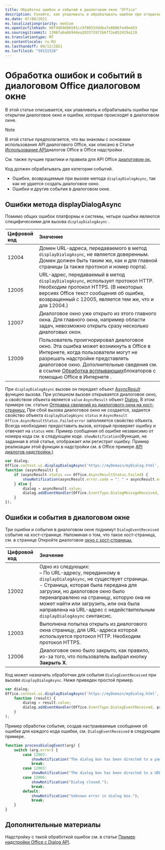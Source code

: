 ```yaml
---
title: Обработка ошибок и событий в диалоговом окне "Office"
description: Узнайте, как улавливать и обрабатывать ошибки при открытии Office диалоговом окне.
ms.date: 07/08/2021
ms.localizationpriority: medium
ms.openlocfilehash: 09f4d69d86591cc9f8053dddba7e8886fed9ed43
ms.sourcegitcommit: 1306faba8694dea203373972b6ff2e852429a119
ms.translationtype: MT
ms.contentlocale: ru-RU
ms.lasthandoff: 09/12/2021
ms.locfileid: "59151528"
---
```

# <a name="handle-errors-and-events-in-the-office-dialog-box"></a>Обработка ошибок и событий в диалоговом Office диалоговом окне

В этой статье описывается, как улавливать и обрабатывать ошибки при открытии диалоговое окно и ошибки, которые происходят в диалоговом окне.

> [!NOTE]
> В этой статье предполагается, что вы знакомы с основами использования API диалогового Office, как описано в Статье [Использование API](dialog-api-in-office-add-ins.md)диалогов Office в Office надстройки .
> 
> См. также лучшие практики и правила для API Office [диалоговом ок.](dialog-best-practices.md)

Код должен обрабатывать две категории событий.

- Ошибки, возвращаемые при вызове метода `displayDialogAsync`, так как не удается создать диалоговое окно.
- Ошибки и другие события в диалоговом окне.

## <a name="errors-from-displaydialogasync"></a>Ошибки метода displayDialogAsync

Помимо общих ошибок платформы и системы, четыре ошибки являются специфическими для вызова `displayDialogAsync` .

|Цифровой код|Значение|
|:-----|:-----|
|12004|Домен URL-адреса, передаваемого в метод `displayDialogAsync`, не является доверенным. Домен должен быть таким же, как и для главной страницы (а также протокол и номер порта).|
|12005|URL-адрес, передаваемый в метод `displayDialogAsync`, использует протокол HTTP. Необходим протокол HTTPS. (В некоторых версиях Office текст сообщения об ошибке, возвращенный с 12005, является тем же, что и для 12004.)|
|<span id="12007">12007</span><!-- The span is needed because office-js-helpers has an error message that links to this table row. -->|Диалоговое окно уже открыто из этого главного окна. Для главного окна, например области задач, невозможно открыть сразу несколько диалоговых окон.|
|12009|Пользователь проигнорировал диалоговое окно. Эта ошибка может возникнуть в Office в Интернете, когда пользователи могут не разрешать надстройке представлять диалоговое окно. Дополнительные сведения см. в ссылке [Обработка всплывающих](dialog-best-practices.md#handle-pop-up-blockers-with-office-on-the-web)блокаторов с помощью Office в Интернете .|

При `displayDialogAsync` вызове он передает объект [AsyncResult](/javascript/api/office/office.asyncresult) функцию вызова. При успешном вызове открывается диалоговое окно, а свойством объекта является `value` `AsyncResult` объект [Dialog.](/javascript/api/office/office.dialog) В этом примере см. статью [Отправка сведений из диалогового окна на хост-страницу.](dialog-api-in-office-add-ins.md#send-information-from-the-dialog-box-to-the-host-page) При сбой вызова диалоговое окно не создается, задается свойство объекта `displayDialogAsync` `status` и `AsyncResult` `Office.AsyncResultStatus.Failed` `error` заполняется свойство объекта. Всегда необходимо предоставить вызов, который проверяет ошибку и отвечает на `status` нее. Пример сообщения об ошибке независимо от номера кода см. в следующем коде. `showNotification`(Функция, не заданная в этой статье, отображает или регистрит ошибку. Пример реализации этой функции в надстройки см. в Office примере [API диалогов надстройки.)](https://github.com/OfficeDev/Office-Add-in-Dialog-API-Simple-Example)

```js
var dialog;
Office.context.ui.displayDialogAsync('https://myDomain/myDialog.html',
function (asyncResult) {
    if (asyncResult.status === Office.AsyncResultStatus.Failed) {
        showNotification(asyncResult.error.code = ": " + asyncResult.error.message);
    } else {
        dialog = asyncResult.value;
        dialog.addEventHandler(Office.EventType.DialogMessageReceived, processMessage);
    }
});
```

## <a name="errors-and-events-in-the-dialog-box"></a>Ошибки и события в диалоговом окне

Три ошибки и события в диалоговом окне поднимут `DialogEventReceived` событие на хост-странице. Напоминая о том, что такое хост-страница, см. в странице Откройте диалоговое [окно с хост-страницы.](dialog-api-in-office-add-ins.md#open-a-dialog-box-from-a-host-page)

|Цифровой код|Значение|
|:-----|:-----|
|12002|Одно из следующих:<br> – По URL-адресу, переданному в `displayDialogAsync`, не существует страницы.<br> - Страница, которая была передана для загрузки, но диалоговое окно было перенаправлено на страницу, которую она не может найти или загрузить, или она была направлена на URL-адрес с недействительным `displayDialogAsync` синтаксис.|
|12003|Выполнена попытка открыть из диалогового окна страницу, для URL-адреса которой используется протокол HTTP. Необходим протокол HTTPS.|
|12006|Диалоговое окно было закрыто, как правило, из-за того, что пользователь выбрал кнопку **Закрыть** **X**.|

Код может назначить обработчик для события `DialogEventReceived` при вызове `displayDialogAsync`. Ниже приведен простой пример.

```js
var dialog;
Office.context.ui.displayDialogAsync('https://myDomain/myDialog.html',
    function (result) {
        dialog = result.value;
        dialog.addEventHandler(Office.EventType.DialogEventReceived, processDialogEvent);
    }
);
```

Пример обработки события, создав настраиваемые сообщения об ошибке для каждого кода ошибки, см. `DialogEventReceived` в следующем примере.

```js
function processDialogEvent(arg) {
    switch (arg.error) {
        case 12002:
            showNotification("The dialog box has been directed to a page that it cannot find or load, or the URL syntax is invalid.");
            break;
        case 12003:
            showNotification("The dialog box has been directed to a URL with the HTTP protocol. HTTPS is required.");            break;
        case 12006:
            showNotification("Dialog closed.");
            break;
        default:
            showNotification("Unknown error in dialog box.");
            break;
    }
}
```

## <a name="see-also"></a>Дополнительные материалы

Надстройку с такой обработкой ошибок см. в статье [Пример надстройки Office с Dialog API](https://github.com/OfficeDev/Office-Add-in-Dialog-API-Simple-Example).
